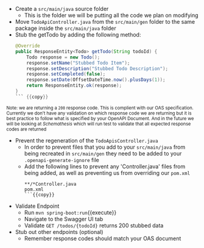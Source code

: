 
- Create a `src/main/java` source folder
  - This is the folder we will be putting all the code we plan on modifying
- Move `TodoApiController.java` from the `src/main/gen` folder to the same package inside the `src/main/java` folder
- Stub the getTodo by adding the following method:
     ```java
     @Override
     public ResponseEntity<Todo> getTodo(String todoId) {
         Todo response = new Todo();
         response.setName("Stubbed Todo Item");
         response.setDescription("Stubbed Todo Description");
         response.setCompleted(false);
         response.setDate(OffsetDateTime.now().plusDays(1));
         return ResponseEntity.ok(response);
     }
     ``` {{copy}}
     
<sub>Note: we are returning a `200` response code. This is complient with our OAS specification. Currently we don't have any validation on which response code we are returning but it is best practice to follow what is specified by your OpenAPI Document. And in the future we will be looking at *Schemathesis* which will run test to validate that all expected response codes are returned</sub>
- Prevent the regeneration of the `TodoApisController.java`
  - In order to prevent files that you add to your `src/main/java` from being recreated in `src/main/gen` they need to be added to your `.openapi-generate-ignore` file
  - Add the following lines to prevent any 'Controller.java' files from being added, as well as preventing us from overriding our `pom.xml`
      ```regex
      **/*Controller.java
      pom.xml
      ```{{copy}}
      
- Validate Endpoint
  - Run `mvn spring-boot:run`{{execute}}
  - Navigate to the Swagger UI tab
  - Validate `GET /todos/{todoId}` returns 200 stubbed data 
- Stub out other endpoints (optional)
  - Remember response codes should match your OAS document
